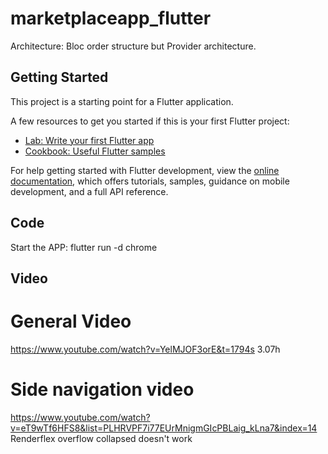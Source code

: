 # marketplaceapp_flutter

Architecture: Bloc order structure but Provider architecture.

## Getting Started

This project is a starting point for a Flutter application.

A few resources to get you started if this is your first Flutter project:

- [Lab: Write your first Flutter app](https://docs.flutter.dev/get-started/codelab)
- [Cookbook: Useful Flutter samples](https://docs.flutter.dev/cookbook)

For help getting started with Flutter development, view the
[online documentation](https://docs.flutter.dev/), which offers tutorials,
samples, guidance on mobile development, and a full API reference.

## Code
Start the APP: flutter run -d chrome

## Video
# General Video
https://www.youtube.com/watch?v=YelMJOF3orE&t=1794s
3.07h

# Side navigation video
https://www.youtube.com/watch?v=eT9wTf6HFS8&list=PLHRVPF7i77EUrMnigmGIcPBLaig_kLna7&index=14
Renderflex overflow
collapsed doesn't work
